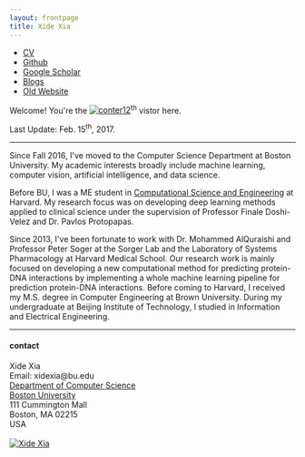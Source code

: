```yaml
---
layout: frontpage
title: Xide Xia
---
```


<div class="navbar">
<div class="navbar-inner">
<ul class="nav">
<li><a href="{{ BASE_PATH }}/assets/xide_xia_cv_bu.pdf">CV</a></li>
<li><a href="https://github.com/xidexia">Github</a></li>
<li><a href="https://scholar.google.com/citations?user=FHLTntIAAAAJ&hl=zh-CN">Google Scholar</a></li>
<li><a href="https://xidexiasite.wordpress.com/">Blogs</a></li>
<li><a href="http://scholar.harvard.edu/xidexia">Old Website</a></li>
</ul>
</div>
</div>


Welcome! You're the <a href='http://www.counter12.com'><img src='http://www.counter12.com/img-w627ab6c7b5DcZb4-3.gif' border='0' alt='conter12'></a><script type='text/javascript' src='http://www.counter12.com/ad.js?id=w627ab6c7b5DcZb4'></script><sup>th</sup> vistor here.

Last Update: Feb. 15<sup>th</sup>, 2017.

---

Since Fall 2016, I've moved to the Computer Science Department at Boston University. My academic interests broadly include machine learning, computer vision, artificial intelligence, and data science.

Before BU, I was a ME student in [Computational Science and Engineering](http://iacs.seas.harvard.edu/)  at Harvard. My research focus was on developing deep learning methods applied to clinical science under the supervision of Professor Finale Doshi-Velez and Dr. Pavlos Protopapas. 

Since 2013, I've been fortunate to work with Dr. Mohammed AlQuraishi  and Professor Peter Soger at the Sorger Lab and the Laboratory of Systems Pharmacology at Harvard Medical School. Our research work is mainly focused on developing a new computational method for predicting protein-DNA interactions by implementing a whole machine learning pipeline for prediction protein-DNA interactions.  Before coming to Harvard, I received my M.S. degree in Computer Engineering at Brown University. During my undergraduate at Beijing Institute of Technology, I studied in Information and Electrical Engineering.


---


<div class="container">
<h4><a name="contact"></a>contact</h4>

<div class="row-fluid">
<div class="span5">
Xide Xia<br/>
<div id="hide_email">
Email: xidexia@bu.edu <br/>
<a href="http://www.bu.edu/cs/">Department of Computer Science</a><br/>
<a href="http://www.bu.edu">Boston University</a><br/>
111 Cummington Mall<br/>
Boston, MA 02215<br/>
USA<br/><br/>

</div>
</div>

<div class="span2">
<a href="../assets/pics/xidexia.jpg">
<img src="../assets/pics/xidexia.jpg"
title="Xide Xia" alt="Xide Xia"/></a>
</div>
</div>
</div>
